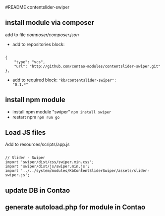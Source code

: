 #README contentslider-swiper

## install module via composer

add to file *composer/composer.json*

- add to repositories block:   
<code>
{   
	"type": "vcs",   
	"url": "http://github.com/contao-modules/contentslider-swiper.git"   
},   
</code>   

- add to required block:
<code>"kb/contentslider-swiper": "0.1.*"</code>

## install npm module

- install npm module "swiper" <code>npm install swiper</code>
- restart npm <code>npm run go</code>

## Load JS files
Add to resources/scripts/app.js

<code>
// Slider - Swiper   
import 'swiper/dist/css/swiper.min.css';
import 'swiper/dist/js/swiper.min.js';
import '../../system/modules/KbContentSliderSwiper/assets/slider-swiper.js';
</code>

## update DB in Contao
## generate autoload.php for module in Contao